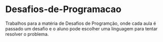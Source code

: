 # Desafios-de-Programacao
Trabalhos para a matéria de Desafios de Programção, onde cada aula é passado um desafio e o aluno pode escolher uma linguagem para tentar resolver o problema.
